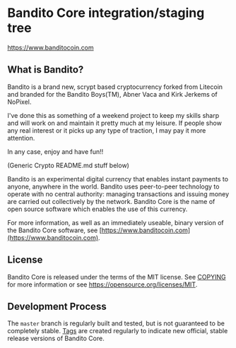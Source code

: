 Bandito Core integration/staging tree
=====================================

https://www.banditocoin.com

What is Bandito?
----------------
Bandito is a brand new, scrypt based cryptocurrency forked from Litecoin 
and branded for the Bandito Boys(TM), Abner Vaca and Kirk Jerkems of NoPixel.

I've done this as something of a weekend project to keep my skills sharp and will
work on and maintain it pretty much at my leisure. If people show any real
interest or it picks up any type of traction, I may pay it more attention.

In any case, enjoy and have fun!!

(Generic Crypto README.md stuff below)

Bandito is an experimental digital currency that enables instant payments to
anyone, anywhere in the world. Bandito uses peer-to-peer technology to operate
with no central authority: managing transactions and issuing money are carried
out collectively by the network. Bandito Core is the name of open source
software which enables the use of this currency.

For more information, as well as an immediately useable, binary version of
the Bandito Core software, see [https://www.banditocoin.com](https://www.banditocoin.com).

License
-------

Bandito Core is released under the terms of the MIT license. See [COPYING](COPYING) for more
information or see https://opensource.org/licenses/MIT.

Development Process
-------------------

The `master` branch is regularly built and tested, but is not guaranteed to be
completely stable. [Tags](https://github.com/sunrisellc/bandito/tags) are created
regularly to indicate new official, stable release versions of Bandito Core.
